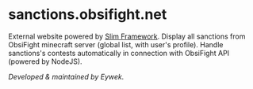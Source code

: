 # sanctions.obsifight.net

External website powered by [Slim Framework](https://www.slimframework.com/). Display all sanctions from ObsiFight minecraft server (global list, with user's profile).
Handle sanctions's contests automatically in connection with ObsiFight API (powered by NodeJS).

_Developed & maintained by Eywek._
